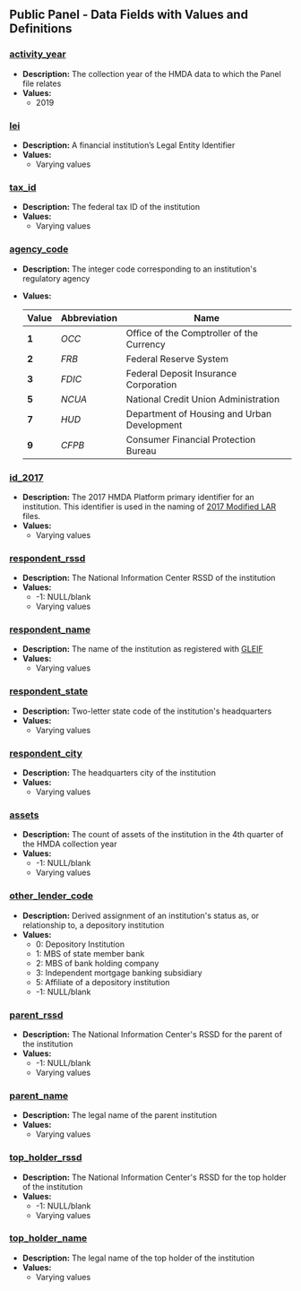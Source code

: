 ## Public Panel - Data Fields with Values and Definitions

### [activity\_year](#activity_year)
- **Description:** The collection year of the HMDA data to which the Panel file relates
- **Values:**
  - 2019

### [lei](#lei)
- **Description:** A financial institution’s Legal Entity Identifier
- **Values:**
  - Varying values

### [tax\_id](#tax_id)
- **Description:** The federal tax ID of the institution
- **Values:**
  - Varying values

### [agency\_code](#agency_code)
- **Description:** The integer code corresponding to an institution's regulatory agency
- **Values:**  

  |Value|Abbreviation|Name|
  |--|--|--|
  |**1**|_OCC_|Office of the Comptroller of the Currency|
  |**2**|_FRB_|Federal Reserve System|
  |**3**|_FDIC_|Federal Deposit Insurance Corporation|
  |**5**|_NCUA_|National Credit Union Administration|
  |**7**|_HUD_|Department of Housing and Urban Development|
  |**9**|_CFPB_|Consumer Financial Protection Bureau|

### [id\_2017](#id_2017)
- **Description:** The 2017 HMDA Platform primary identifier for an institution. This identifier is used in the naming of <a target="_blank" rel="noopener noreferrer" href="https://ffiec.cfpb.gov/data-publication/modified-lar/2017">2017 Modified LAR</a> files.
- **Values:**
  - Varying values

### [respondent\_rssd](#respondent_rssd)
- **Description:** The National Information Center RSSD of the institution
- **Values:**
  - -1: NULL/blank
  - Varying values

### [respondent\_name](#respondent_name)
- **Description:** The name of the institution as registered with <a target="_blank" rel="noopener noreferrer" href="https://www.gleif.org/">GLEIF</a>
- **Values:**
  - Varying values

### [respondent\_state](#respondent_state)
- **Description:** Two-letter state code of the institution's headquarters
- **Values:**
  - Varying values

### [respondent\_city](#respondent_city)
- **Description:** The headquarters city of the institution
- **Values:**
  - Varying values

### [assets](#assets)
- **Description:** The count of assets of the institution in the 4th quarter of the HMDA collection year
- **Values:**
  - -1: NULL/blank
  - Varying values

### [other\_lender\_code](#other_lender_code)
- **Description:** Derived assignment of an institution's status as, or relationship to, a depository institution
- **Values:**
  - 0: Depository Institution
  - 1: MBS of state member bank
  - 2: MBS of bank holding company
  - 3: Independent mortgage banking subsidiary
  - 5: Affiliate of a depository institution
  - -1: NULL/blank

### [parent\_rssd](#parent_rssd)
- **Description:** The National Information Center's RSSD for the parent of the institution
- **Values:**
  - -1: NULL/blank
  - Varying values

### [parent\_name](#parent_name)
- **Description:** The legal name of the parent institution
- **Values:**
  - Varying values

### [top\_holder\_rssd](#top_holder_rssd)
- **Description:** The National Information Center's RSSD for the top holder of the institution
- **Values:**
  - -1: NULL/blank
  - Varying values

### [top\_holder\_name](#top_holder_name)
- **Description:** The legal name of the top holder of the institution
- **Values:**
  - Varying values